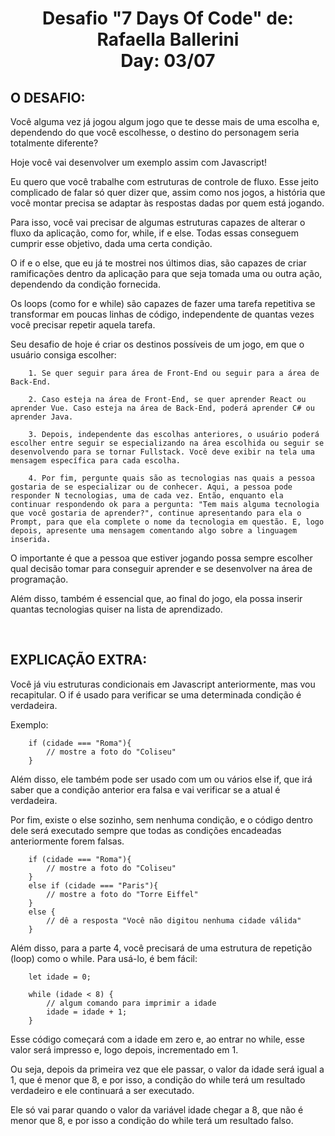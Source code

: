 <h1 align="center">  Desafio "7 Days Of Code" de: Rafaella Ballerini<br>Day: 03/07</h1>

<h2 align="left"> O DESAFIO:</h2>

<p align = "justify">

Você alguma vez já jogou algum jogo que te desse mais de uma escolha e, dependendo do que você escolhesse, o destino do personagem seria totalmente diferente?

Hoje você vai desenvolver um exemplo assim com Javascript!

Eu quero que você trabalhe com estruturas de controle de fluxo. Esse jeito complicado de falar só quer dizer que, assim como nos jogos, a história que você montar precisa se adaptar às respostas dadas por quem está jogando.

Para isso, você vai precisar de algumas estruturas capazes de alterar o fluxo da aplicação, como for, while, if e else. Todas essas conseguem cumprir esse objetivo, dada uma certa condição.

O if e o else, que eu já te mostrei nos últimos dias, são capazes de criar ramificações dentro da aplicação para que seja tomada uma ou outra ação, dependendo da condição fornecida.

Os loops (como for e while) são capazes de fazer uma tarefa repetitiva se transformar em poucas linhas de código, independente de quantas vezes você precisar repetir aquela tarefa.

Seu desafio de hoje é criar os destinos possíveis de um jogo, em que o usuário consiga escolher:

        1. Se quer seguir para área de Front-End ou seguir para a área de Back-End.

        2. Caso esteja na área de Front-End, se quer aprender React ou aprender Vue. Caso esteja na área de Back-End, poderá aprender C# ou aprender Java.

        3. Depois, independente das escolhas anteriores, o usuário poderá escolher entre seguir se especializando na área escolhida ou seguir se desenvolvendo para se tornar Fullstack. Você deve exibir na tela uma mensagem específica para cada escolha.

        4. Por fim, pergunte quais são as tecnologias nas quais a pessoa gostaria de se especializar ou de conhecer. Aqui, a pessoa pode responder N tecnologias, uma de cada vez. Então, enquanto ela continuar respondendo ok para a pergunta: "Tem mais alguma tecnologia que você gostaria de aprender?", continue apresentando para ela o Prompt, para que ela complete o nome da tecnologia em questão. E, logo depois, apresente uma mensagem comentando algo sobre a linguagem inserida.

O importante é que a pessoa que estiver jogando possa sempre escolher qual decisão tomar para conseguir aprender e se desenvolver na área de programação.

Além disso, também é essencial que, ao final do jogo, ela possa inserir quantas tecnologias quiser na lista de aprendizado. 

</p></br>



<h2 align="left"> EXPLICAÇÃO EXTRA:</h2>
<p align="justify"> 

Você já viu estruturas condicionais em Javascript anteriormente, mas vou recapitular. O if é usado para verificar se uma determinada condição é verdadeira.

Exemplo:

        if (cidade === "Roma"){
            // mostre a foto do "Coliseu"
        }
Além disso, ele também pode ser usado com um ou vários else if, que irá saber que a condição anterior era falsa e vai verificar se a atual é verdadeira.

Por fim, existe o else sozinho, sem nenhuma condição, e o código dentro dele será executado sempre que todas as condições encadeadas anteriormente forem falsas.

        if (cidade === "Roma"){
            // mostre a foto do "Coliseu"
        }
        else if (cidade === "Paris"){
            // mostre a foto do "Torre Eiffel"
        }
        else {
            // dê a resposta "Você não digitou nenhuma cidade válida"
        }

Além disso, para a parte 4, você precisará de uma estrutura de repetição (loop) como o while. Para usá-lo, é bem fácil:

        let idade = 0;

        while (idade < 8) {
            // algum comando para imprimir a idade
            idade = idade + 1;
        }

Esse código começará com a idade em zero e, ao entrar no while, esse valor será impresso e, logo depois, incrementado em 1.

Ou seja, depois da primeira vez que ele passar, o valor da idade será igual a 1, que é menor que 8, e por isso, a condição do while terá um resultado verdadeiro e ele continuará a ser executado.

Ele só vai parar quando o valor da variável idade chegar a 8, que não é menor que 8, e por isso a condição do while terá um resultado falso.
</p></br>



<h2 hidden align="left"> MATERIAL DE APOIO:</h2>
<a hidden align="justify" src="https://www.alura.com.br/artigos/operadores-matematicos-em-javascript?gclid=Cj0KCQiA_8OPBhDtARIsAKQu0gYUqZqgonpXyEP1_hpUl58wYAk_P3Ze4VWrxo9ftkFW9CLYOMyjO1caAlrzEALw_wcB&utm_source=ActiveCampaign&utm_medium=email&utm_content=%237DaysOfCode+-+Lógica+JS+1%2F7%3A+Operações+Booleanas&utm_campaign=%5BALURA+%237days+Of+Code%5D+%28Lógica+de+Programação+-+JavaScript%29+Dia+1%3A+Comparando+Valores&vgo_ee=vX9IUN6aWT4akmpPLF7TdHQUJJSi4P3dB7BE1Xn5C7M%3D" target="blank">Como utilizar operadores de comparação em Javascript - Rafaella Ballerini</a>
